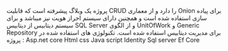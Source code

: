 پروژه یک وبلاگ پیشرفته است که قابلیت CRUD را دارد و از معماری Onion برای پیاده سازی استفاده شده است و همچنین دارای سیستم احراز هویت نیز میباشد و برای سیستم دیتابیس از دیتابیس SQL Server و از الگوی UnitOfWork و Generic Repository برای مدیریت دیتابیس استفاده شده است. تکنولوژی های استفاده شده در پروژه :
Asp.net core
Html css
Java script
Identity
Sql server
Ef Core
